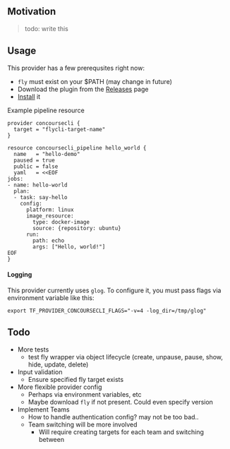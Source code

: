 ## Motivation
> todo: write this

## Usage
This provider has a few prerequsites right now:
- `fly` must exist on your $PATH (may change in future)
- Download the plugin from the [Releases](https://github.com/ceason/terraform-provider-concoursecli/releases) page
- [Install](https://terraform.io/docs/plugins/basics.html) it

Example pipeline resource
```hcl
provider concoursecli {
  target = "flycli-target-name"
}

resource concoursecli_pipeline hello_world {
  name   = "hello-demo"
  paused = true
  public = false
  yaml   = <<EOF
jobs:
- name: hello-world
  plan:
  - task: say-hello
    config:
      platform: linux
      image_resource:
        type: docker-image
        source: {repository: ubuntu}
      run:
        path: echo
        args: ["Hello, world!"]
EOF
}
```


#### Logging
This provider currently uses `glog`. To configure it, you must pass flags via environment variable like this:
```shell
export TF_PROVIDER_CONCOURSECLI_FLAGS="-v=4 -log_dir=/tmp/glog"
```

## Todo
- More tests
    - test fly wrapper via object lifecycle (create, unpause, pause, show, hide, update, delete)
- Input validation
    - Ensure specified fly target exists
- More flexible provider config
    - Perhaps via environment variables, etc
    - Maybe download `fly` if not present. Could even specify version
- Implement Teams
    - How to handle authentication config? may not be too bad..
    - Team switching will be more involved
        - Will require creating targets for each team and switching between
